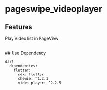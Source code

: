 # pageswipe_videoplayer

## Features
Play Video list in PageView

<br>
## Use Dependency

```
dart
  dependencies:
    flutter:
      sdk: flutter
      chewie: ^1.2.1
      video_player: ^2.2.5
```
